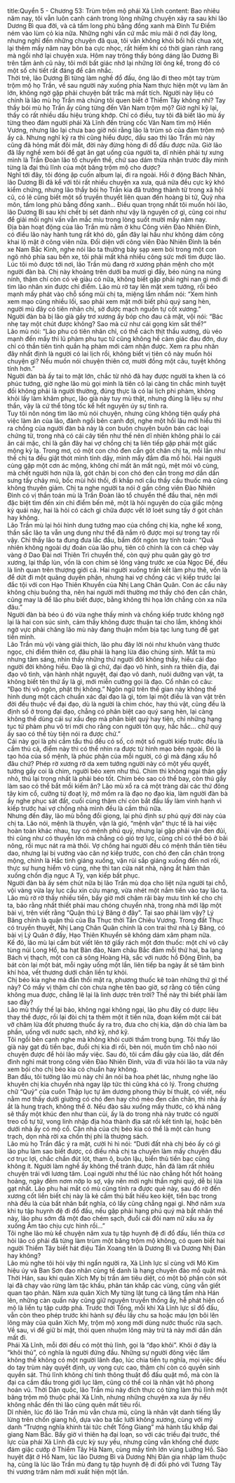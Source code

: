 title:Quyển 5 - Chương 53: Trùm trộm mộ phái Xả Lĩnh
content:
Bao nhiêu năm nay, tôi vẫn luôn canh cánh trong lòng những chuyện xảy ra sau khi lão Dương Bì qua đời, và cả tấm long phù bằng đồng xanh mà Đinh Tư Điềm ném vào lùm cỏ kia nữa. Những nghi vấn cứ mắc míu mãi ở nơi đáy lòng, nhưng nghĩ đến những chuyện đã qua, tôi vẫn không khỏi bồi hồi chua xót, lại thêm mấy năm nay bôn ba cực nhọc, rất hiếm khi có thời gian rảnh rang mà ngồi nhớ lại chuyện xưa. Hôm nay trông thấy bóng dáng lão Dương Bì trên tấm ảnh cũ này, tôi mới bất giác nhớ lại những lời ông kể, trong đó có một số chi tiết rất đáng để cân nhắc.<br>Thời trẻ, lão Dương Bì từng làm nghề đổ đấu, ông lão đi theo một tay trùm trộm mộ họ Trần, về sau người này xuống phía Nam thực hiện một vụ làm ăn lớn, không ngờ gặp phải chuyện bất trắc mà mất tích. Người này liệu có chính là lão mù họ Trần mà chúng tôi quen biết ở Thiểm Tây không nhỉ? Tay thầy bói mù họ Trần ấy cũng từng đến Vân Nam trộm mộ? Giờ nghĩ kỹ lại, thấy có rất nhiều dấu hiệu trùng khớp. Chỉ có điều, tuy tôi đã biết lão mù ấy từng theo đám người phái Xả Lĩnh đến trùng cốc Vân Nam tìm mộ Hiến Vương, nhưng lão lại chưa bao giờ nói rằng lão là trùm sỏ của đám trộm mộ ấy cả. Nhưng nghĩ kỹ ra thì cũng hiểu được, dầu sao thì lão Trần mù này cũng đã hỏng mất đôi mắt, đời này đừng hòng đi đổ đấu được nữa. Giờ lão đã lấy nghề xem bói để gạt ăn gạt uống của người ta, dĩ nhiên phải tự xưng mình là Trần Đoàn lão tổ chuyển thế, chứ sao dám thừa nhận trước đây mình từng là đại thủ lĩnh của một băng trộm mộ cho được?<br>Nghĩ tới đây, tôi đóng ập cuốn album lại, đi ra ngoài. Hồi ở động Bách Nhãn, lão Dương Bì đã kể với tôi rất nhiều chuyện xa xưa, quá nửa đều cực kỳ khó kiểm chứng, nhưng lão thầy bói họ Trần kia đã trưởng thành từ trong xã hội cũ, có lẽ cũng biết một số truyền thuyết liên quan đến hoàng bì tử, Quỷ nha môn, tấm long phù bằng đồng xanh... Điều quan trọng nhất tôi muốn hỏi lão, lão Dương Bì sau khi chết bị sét đánh như vậy là nguyên cớ gì, cũng coi như để giải mối nghi vấn vẫn mắc míu trong lòng suốt mười mấy năm nay.<br>Địa bàn hoạt động của lão Trần mù nằm ở khu Công viên Đào Nhiên Đình, có điều lão này hành tung rất khó dò, gần đây lại hầu như không dám công khai lộ mặt ở công viên nữa. Đối diện với công viên Đào Nhiên Đình là bến xe Nam Bắc Kinh, nghe nói lão ta thường bày sạp xem bói trong một con ngõ nhỏ phía sau bến xe, tôi phải mất khá nhiều công sức mới tìm được lão. <br>Lúc tôi mò được tới nơi, lão Trần mù đang rờ xương phán mệnh cho một người đàn bà. Chị này khoảng trên dưới ba mươi gì đấy, béo núng na núng nính, thậm chí còn có vẻ giàu có nữa, không biết gặp phải nghi nan gì mới đi tìm lão nhân xin được chỉ điểm. Lão mù rờ tay lên mặt xem tướng, rồi béo mạnh mấy phát vào chỗ sống mũi chị ta, miệng lẩm nhẩm nói: “Xem hình xem mạo cũng nhiều lối, sao phải xem mặt mới biết phú quý sang hèn, người mù đây có tiên nhân chỉ, sờ được mạch nguồn tự cốt xương.”<br>Người đàn bà bị lão già gầy trơ xương ấy bóp cho đau cả mặt, vội nói: “Bác nhẹ tay một chút được không? Sao mà cứ như cái gọng kìm sắt thế?”<br>Lão mù nói: “Lão phu có tiên nhân chỉ, có thể cách thịt thấu xương, dù véo mạnh đến mấy thì lũ phàm phu tục tử cũng không hề cảm giác đau đớn, duy chỉ có thần tiên tinh quần hạ phàm mới cảm nhận được. Xem ra phu nhân đây nhất định là người có lai lịch rồi, không biết vị tiên cô này muốn hỏi chuyện gì? Nếu muốn nói chuyện thiên cơ, mười đồng một câu, tuyệt không tính hơn.”<br>Người đàn bà ấy tai to mặt lớn, chắc từ nhỏ đã hay được người ta khen là có phúc tướng, giờ nghe lão mù gọi mình là tiên cô lại càng tin chắc mình tuyệt đối không phải là người thường, đúng thực là có lai lịch phi phàm, không khỏi lấy làm khâm phục, lão già này tuy mù thật, nhưng đúng là liệu sự như thần, vậy là cứ thể tông tốc kể hết nguyên úy sự tình ra.<br>Tuy tôi nôn nóng tìm lão mù nói chuyện, nhưng cũng không tiện quấy phá việc làm ăn của lão, đành ngồi bên cạnh đợi, nghe một hồi lâu mới hiểu thì ra chồng của người đàn bà này là con buôn chuyên buôn bán các loại chứng từ, trong nhà có cái cây tiền như thế nên dĩ nhiên không phải lo cái ăn cái mặc, chỉ là gần đây hai vợ chồng chị ta liên tiếp gặp phải một giấc mộng kỳ lạ. Trong mơ, có một con chó đen cắn gót chân chị ta, mỗi lần như thế chị ta đều giật thót mình tỉnh dậy, mình mẩy đầm đìa mồ hôi. Hai người cùng gặp một cơn ác mộng, không chỉ mất ăn mất ngủ, mệt mỏi vô cùng, mà chết người hơn nữa là, gót chân bị con chó đen cắn trong mơ dần dần sưng tấy chảy mủ, bốc mùi hôi thối, đi khắp nơi cầu thầy cầu thuốc mà cũng không thuyên giảm. Chị ta nghe người ta nói ở gần công viên Đào Nhiên Đình có vị thần toán mù là Trần Đoàn lão tổ chuyển thế đầu thai, nên mới đặc biệt tìm đến xin chỉ điểm bến mê, một là hỏi nguyên do của giấc mộng kỳ quái này, hai là hỏi có cách gì chữa được vết lở loét sưng tấy ở gót chân hay không.<br>Lão Trần mù lại hỏi hình dung tướng mạo của chồng chị kia, nghe kể xong, thần sắc lão ta vẫn ung dung như thể đã nắm rõ được mọi sự trong tay rồi vậy. Chỉ thấy lão ta đung đưa lắc đầu, bấm đốt ngón tay tính toán: “Quả nhiên không ngoài dự đoán của lão phu, tiên cô chính là con cá chép vảy vàng ở Dao Đài nơi Thiên Trì chuyển thế, còn quý phu quân gày gò trơ xương, lại thấp lùn, vốn là con chim sẻ lông vàng trước xe của Ngọc Đế, đều là linh quan trên thượng giới cả. Hai người xuống trần kết làm phu thê, vốn là để dứt đi một quãng duyên phận, nhưng hai vợ chồng các vị kiếp trước lại đắc tội với con Hạo Thiên Khuyển của Nhị Lang Chân Quân. Con ác cẩu này không chịu buông tha, nên hai người mới thường mơ thấy chó đen cắn chân, cũng may là để lão phu biết được, bằng không thì họa lớn chẳng còn xa nữa đâu.”<br>Người đàn bà béo ú đó vừa nghe thấy mình và chồng kiếp trước không ngờ lại là hai con súc sinh, cảm thấy không được thuận tai cho lắm, không khỏi ngờ vực phải chăng lão mù này đang thuận mồm bịa tạc lung tung để gạt tiền mình.<br>Lão Trần mù vội vàng giải thích, lão phu đây lời nói như khuôn vàng thước ngọc, chỉ điểm thiên cơ, đâu phải là hạng lừa đảo chúng sinh. Mắt ta mù nhưng tâm sáng, nhìn thấy những thứ người đời không thấy, hiểu cái đạo người đời không hiểu. Đạo là gì chứ, đại đạo vô hình, sinh ra thiên địa, đại đạo vô tình, vận hành nhật nguyệt, đại đạo vô danh, nuôi dưỡng vạn vật, ta không biết tên thứ ấy là gì, mới miễn cưỡng gọi là đạo. Cổ nhân có câu: “Đạo thị vô ngôn, phật thị không.” Ngôn ngữ trên thế gian này không thể hình dung một cách chuẩn xác đại đạo là gì, tóm lại một điều là vạn vật trên đời đều thuộc về đại đạo, dù là người là chim chóc, hay thú vật, cũng đều là định số ở trong đại đạo, chẳng có phân biệt cao quý sang hèn, lại càng không thể dùng cái sự xấu đẹp mà phân biệt quý hay tiện, chỉ những hạng tục tử phàm phu vô tri mới cho rằng con người tôn quy, hắc hắc... chữ quý ấy sao có thể tùy tiện nói ra được chứ.”<br>Cái này gọi là phi cầm tẩu thú đều có số, có một số người kiếp trước đều là cầm thú cả, điểm này thì có thể nhìn ra được từ hình mạo bên ngoài. Đó là tạo hóa của số mệnh, là phúc phận của mỗi người, có gì mà đáng xấu hổ đâu chứ? Phép rờ xương rờ da xem tướng người này có một yếu quyết, tướng gầy coi là chim, người béo xem như thú. Chim thì không ngại thân gầy nhỏ, thú lại trọng nhất là phải béo tốt. Chim béo sao có thể bay, còn thú gầy làm sao có thể bắt mồi kiếm ăn? Lão mù xổ ra cả một tràng dài các thứ đông tây kim cổ, cưỡng từ đoạt lý, mở mồm ra là đạo nọ đạo kia, làm người đàn bà ấy nghe phục sát đất, cuối cùng thậm chí còn bắt đầu lấy làm vinh hạnh vì kiếp trước hai vợ chồng nhà mình đều là cầm thú nữa.<br>Nhưng đến đây, lão mù bỗng đổi giọng, lại phủ định sự phú quý đời này của chị ta. Lão nói, mệnh là thuyền, vận là gió, “mệnh vận” thực tế là hai việc hoàn toàn khác nhau, tuy có mệnh phú quý, nhưng lại gặp phải vận đen đủi, thì cũng như có thuyền lớn mà chẳng có gió trợ lực, cũng chỉ có thể bỏ ở bãi nông, rồi mục nát ra mà thôi. Vợ chồng hai người đều có mệnh thần tiên tiêu dao, nhưng lại bị vướng vào căn nợ kiếp trước, con chó đen cắn chân trong mộng, chính là Hắc tinh giáng xuống, vận rủi sắp giáng xuống đến nơi rồi, thực sự hung hiểm vô cùng, nhẹ thì tan cửa nát nhà, nặng ắt hãm thân xuống chốn địa ngục A Tỳ, vạn kiếp bất phục.<br>Người đàn bà ấy sém chút nữa bị lão Trần mù dọa cho liệt nửa người tại chỗ, vội vàng vừa lạy lục cầu xin cứu mạng, vừa nhét một nắm tiền vào tay lão ta. Lão mù rờ rờ thấy nhiều tiền, bấy giờ mới chậm rãi bày mưu tính kế cho chị ta, bảo rằng nhất thiết phải mau chóng chuyển nhà, trong nhà mới lập một bài vị, trên viết rằng “Quận thủ Lý Băng ở đây”. Tại sao phải làm vậy? Lý Băng chính là quận thủ của Ba Thục thời Tần Chiêu Vương. Trong đất Thục có truyền thuyết, Nhị Lang Chân Quân chính là con trai thứ nhà Lý Băng, có bài vị Lý Quân ở đấy, Hạo Thiên Khuyển sẽ không dám xâm phạm nữa.<br>Kế đó, lão mù lại cầm bút viết lên tờ giấy rách một đơn thuốc: một chỉ vỏ cây tùng núi Long Hổ, ba hạt Bàn đào, Nam châu Bắc đảm mỗi thứ hai, ba lạng Bách vị thạch, một con cá sông Hoàng Hà, sắc với nước hồ Động Đình, ba bát còn lại một bát, mỗi ngày uống một lần, liên tiếp ba ngày ắt sẽ tâm bình khí hòa, vết thương dưới chân liền tự khỏi.<br>Chị béo kia nghe mà đần thối mặt ra, phương thuốc kê toàn những thứ gì thế này? Có mấy vị thậm chí còn chưa nghe tên bao giờ, sợ rằng có tiền cũng không mua được, chẳng lẽ lại là linh dược trên trời? Thế này thì biết phải làm sao đây?<br>Lão mù thấy thế lại bảo, không ngại không ngại, lão phu đây có dược liệu thay thế được, rồi lại đòi chị ta thêm một ít tiền nữa, đoạn kiếm một cái bát vỡ châm lửa đốt phương thuốc ấy ra tro, đưa cho chị kia, dặn dò chia làm ba phần, uống với nước sạch, nhớ kỹ, nhớ kỹ.<br>Tôi ngồi bên cạnh nghe mà không khỏi cười thầm trong bụng. Tôi thấy lão già này gạt đủ tiền bạc, đuổi chị kia đi rồi, bèn nói, muốn tìm chỗ nào nói chuyện được để hỏi lão mấy việc. Sau đó, tôi cầm đầu gậy của lão, dắt đến đình nghỉ mát trong công viên Đào Nhiên Đình, vừa đi vừa hỏi lão ta vừa nãy xem bói cho chị béo kia có chuẩn hay không. <br>Ban đầu, tôi tưởng lão mù này chỉ ăn nói ba hoa phét lác, nhưng nghe lão khuyên chị kia chuyển nhà ngay lập tức thì cũng khá có lý. Trong chương chữ “Quỷ” của cuốn Thập lục tự âm dương phong thủy bí thuật, có viết, nếu nằm mơ thấy dưới giường có chó đen hay chó mèo đen cắn chân, thì nhà ấy ắt là hung trạch, không thể ở. Nếu đào sâu xuống mấy thước, có khả năng sẽ thấy một khúc đen như than củi, ấy là do trong nhà này trước có người treo cổ tự tử, vong linh nhập địa hóa thành địa sát rồi kết tinh lại, hoặc bên dưới nhà ấy có mộ cổ. Căn nhà của chị béo kia có thể là một căn hung trạch, dọn nhà rời xa chốn thị phi là thượng sách.<br>Lão mù họ Trần đắc ý ra mặt, cười hì hì nói: “Dưới đất nhà chị béo ấy có gì lão phu làm sao biết được, có điều nhà chị ta chuyên làm mấy chuyện đầu cơ trục lợi, chắc chắn đút lót, tham ô, buôn lậu, biển thủ tiền bạc cũng không ít. Người làm nghề ấy không thể tránh được, hẳn đã làm rất nhiều chuyện trái với lương tâm. Loại người như thế lúc nào chẳng hốt hốt hoảng hoảng, ngày đêm nơm nớp lo sợ, vậy nên mới nghi thần nghi quỷ, dễ bị lừa gạt nhất. Lão phu hai mắt có mù cũng tính ra được quẻ này, sau đó rờ đến xương cốt liền biết chị này là kẻ cầm thú bất hiếu keo kiệt, tiền bạc trong nhà đều là của bất nhân bất nghĩa, có lấy cũng chẳng ngại gì. Nhớ năm xưa khi tụ tập huynh đệ đi đổ đấu, nếu gặp phải hạng phú quý mà bất nhân thế này, lão phu sớm đã một đao chém sạch, đuổi cái đôi nam nữ xấu xa ấy xuống Âm tào chịu cực hình rồi...”<br>Tôi nghe lão mù kể chuyện năm xưa tụ tập huynh đệ đi đổ đấu, liền thừa cơ hỏi lão có phải đã từng làm trùm một băng trộm mộ không, có quen biết hai người Thiểm Tây biết hát điệu Tần Xoang tên là Dương Bì và Dương Nhị Đản hay không?<br>Lão mù nghe tôi hỏi vậy thì ngẩn người ra, Xả Lĩnh lực sĩ cùng với Mô Kim hiệu úy và Ban Sơn đạo nhân cùng tề danh là hạng chuyên đào mồ quật mả. Thời Hán, sau khi quân Xích My bị trấn ám tiêu diệt, có một bộ phận còn sót lại đã chạy vào rừng làm tặc khấu, phân tán khắp các vùng, cũng vẫn giết quan tạo phản. Năm xưa quân Xích My từng lật tung cả lăng tẩm nhà Hán lên, những càn quấn này cũng giữ nguyên truyền thống ấy, hễ phát hiện cổ mộ là liền tụ tập cướp phá. Trước thời Tống, mỗi khi Xả Lĩnh lực sĩ đổ đấu, vẫn còn theo phép trước khi hành sự đều lấy chu sa hoặc máu lợn bôi lên lông mày của quân Xích My, trộm mộ xong mới dùng nước thuốc rửa sạch. Về sau, vì để giữ bí mật, thói quen nhuộm lông mày trừ tà này mới dần dần mất đi.<br>Phái Xả Lĩnh, mỗi đời đều có một thủ lĩnh, gọi là “đạo khôi”. Khôi ở đây là “khôi thủ”, có nghĩa là người đứng đầu. Những sự người đông việc lắm không thể không có một người lãnh đạo, lúc chia tiền tụ nghĩa, mọi việc đều do tay trùm này quyết định, uy vọng cực cao, thậm chí còn có quyền sinh quyền sát. Thủ lĩnh không chỉ tinh thông thuật đổ đấu quật mồ, mà còn là đại ca cầm đầu trong giới lục lâm, cũng có thể coi là nhân vật hô phong hoán vũ. Thời Dân quốc, lão Trần mù này đích thực có từng làm thủ lĩnh một băng trộm mộ thuộc phái Xả Lĩnh, nhưng những chuyện xa xưa ấy nếu không nhắc đến thì lão cũng quên mất tiêu rồi.<br>Dĩ nhiên, lúc đó lão Trần mù vẫn chưa mù, cũng là nhân vật danh tiếng lẫy lừng trên chốn giang hồ, dựa vào ba tấc lưỡi không xương, cùng với mỹ danh “Trượng nghĩa khinh tài tức chết Tống Giang” mà hành tẩu khắp đại giang Nam Bắc. Bấy giờ vì thiên hạ đại loạn, so với các triều đại trước, thế lực của phái Xả Lĩnh đã cực kỳ suy yếu, nhưng cũng vẫn khống chế được đám giặc cướp ở Thiểm Tây Hà Nam, cùng mấy tỉnh lớn vùng Lưỡng Hồ. Sào huyệt đặt ở Hồ Nam, lúc lão Dương Bì và Dương Nhị Đản gia nhập làm thuộc hạ, cũng là lúc lão Trần mù đang tụ tập huynh đệ đi đối phó với Tương Tây thi vương trăm năm mới xuất hiện một lần.